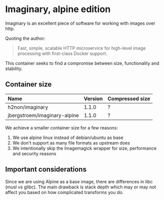 # Imaginary, alpine edition

Imaginary is an excellent piece of software for working with images over http.

Quoting the author:

> Fast, simple, scalable HTTP microservice for high-level image processing
> with first-class Docker support.

This container seeks to find a compromise between size, functionality and stability.

## Container size

| Name                         | Version | Compressed size |
| :--------------------------- | :------ | :-------------- |
| h2non/imaginary              | 1.1.0   | ?               |
| jbergstroem/imaginary-alpine | 1.1.0   | ?               |

We achieve a smaller container size for a few reasons:

1. We use alpine linux instead of debian/ubuntu as base
2. We don't support as many file formats as upstream does
3. We intentionally skip the Imagemagick wrapper for size, performance and security reasons

## Important considerations

Since we are using Alpine as a base image, there are differences in libc (musl vs glibc). The main drawback is stack depth which may or may not affect you based on how complicated transforms you do.
